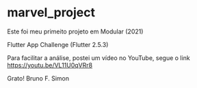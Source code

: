 # marvel_project

Este foi meu primeito projeto em Modular (2021)

Flutter App Challenge (Flutter 2.5.3)

Para facilitar a análise, postei um vídeo no YouTube, segue o link
https://youtu.be/VL11U0qVRr8

Grato! 
Bruno F. Simon
